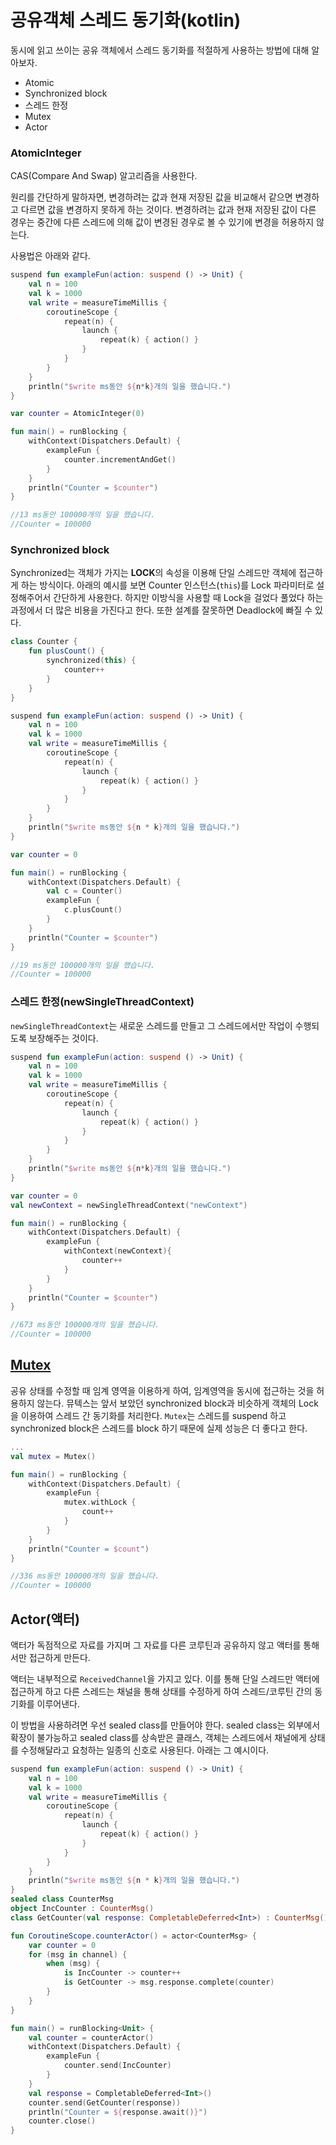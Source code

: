 # 공유객체 스레드 동기화(kotlin)

동시에 읽고 쓰이는 공유 객체에서 스레드 동기화를 적절하게 사용하는 방법에 대해 알아보자.

- Atomic
- Synchronized block
- 스레드 한정
- Mutex
- Actor

### AtomicInteger

CAS(Compare And Swap) 알고리즘을 사용한다.

원리를 간단하게 말하자면, 변경하려는 값과 현재 저장된 값을 비교해서 같으면 변경하고 다르면 값을 변경하지 못하게 하는 것이다. 변경하려는 값과 현재 저장된 값이 다른 경우는 중간에 다른 스레드에 의해 값이 변경된 경우로 볼 수 있기에 변경을 허용하지 않는다.

사용법은 아래와 같다.

```kotlin
suspend fun exampleFun(action: suspend () -> Unit) {
    val n = 100
    val k = 1000
    val write = measureTimeMillis {
        coroutineScope {
            repeat(n) {
                launch {
                    repeat(k) { action() }
                }
            }
        }
    }
    println("$write ms동안 ${n*k}개의 일을 했습니다.")
}

var counter = AtomicInteger(0)

fun main() = runBlocking {
    withContext(Dispatchers.Default) {
        exampleFun {
            counter.incrementAndGet()
        }
    }
    println("Counter = $counter")
}

//13 ms동안 100000개의 일을 했습니다.
//Counter = 100000
```

### Synchronized block

Synchronized는 객체가 가지는 **LOCK**의 속성을 이용해 단일 스레드만 객체에 접근하게 하는 방식이다. 아래의 예시를 보면 Counter 인스턴스(`this`)를 Lock 파라미터로 설정해주어서 간단하게 사용한다. 하지만 이방식을 사용할 때 Lock을 걸었다 풀었다 하는 과정에서 더 많은 비용을 가진다고 한다. 또한 설계를 잘못하면 Deadlock에 빠질 수 있다.

```kotlin
class Counter {
    fun plusCount() {
        synchronized(this) {
            counter++
        }
    }
}

suspend fun exampleFun(action: suspend () -> Unit) {
    val n = 100
    val k = 1000
    val write = measureTimeMillis {
        coroutineScope {
            repeat(n) {
                launch {
                    repeat(k) { action() }
                }
            }
        }
    }
    println("$write ms동안 ${n * k}개의 일을 했습니다.")
}

var counter = 0

fun main() = runBlocking {
    withContext(Dispatchers.Default) {
        val c = Counter()
        exampleFun {
            c.plusCount()
        }
    }
    println("Counter = $counter")
}

//19 ms동안 100000개의 일을 했습니다.
//Counter = 100000
```

### 스레드 한정(newSingleThreadContext)

`newSingleThreadContext`는 새로운 스레드를 만들고 그 스레드에서만 작업이 수행되도록 보장해주는 것이다.

```kotlin
suspend fun exampleFun(action: suspend () -> Unit) {
    val n = 100
    val k = 1000
    val write = measureTimeMillis {
        coroutineScope {
            repeat(n) {
                launch {
                    repeat(k) { action() }
                }
            }
        }
    }
    println("$write ms동안 ${n*k}개의 일을 했습니다.")
}

var counter = 0
val newContext = newSingleThreadContext("newContext")

fun main() = runBlocking {
    withContext(Dispatchers.Default) {
        exampleFun {
            withContext(newContext){
                counter++
            }
        }
    }
    println("Counter = $counter")
}

//673 ms동안 100000개의 일을 했습니다.
//Counter = 100000
```

## [Mutex](https://github.com/rlaisqls/TIL/blob/main/%EC%9A%B4%EC%98%81%EC%B2%B4%EC%A0%9C%E2%80%85Operating%E2%80%85System/%EC%9E%84%EA%B3%84%EC%98%81%EC%97%AD%EA%B3%BC%E2%80%85%EC%83%81%ED%98%B8%EB%B0%B0%EC%A0%9C.md)

공유 상태를 수정할 때 임계 영역을 이용하게 하여, 임계영역을 동시에 접근하는 것을 허용하지 않는다. 뮤텍스는 앞서 보았던 synchronized block과 비슷하게 객체의 Lock을 이용하여 스레드 간 동기화를 처리한다. `Mutex`는 스레드를 suspend 하고 synchronized block은 스레드를 block 하기 때문에 실제 성능은 더 좋다고 한다.

```kotlin
...
val mutex = Mutex()

fun main() = runBlocking {
    withContext(Dispatchers.Default) {
        exampleFun {
            mutex.withLock {
                count++
            }
        }
    }
    println("Counter = $count")
}

//336 ms동안 100000개의 일을 했습니다.
//Counter = 100000
```

## Actor(액터)

액터가 독점적으로 자료를 가지며 그 자료를 다른 코루틴과 공유하지 않고 액터를 통해서만 접근하게 만든다.

액터는 내부적으로 `ReceivedChannel`을 가지고 있다. 이를 통해 단일 스레드만 액터에 접근하게 하고 다른 스레드는 채널을 통해 상태를 수정하게 하여 스레드/코루틴 간의 동기화를 이루어낸다.

이 방법을 사용하려면 우선 sealed class를 만들어야 한다. sealed class는 외부에서 확장이 불가능하고 sealed class를 상속받은 클래스, 객체는 스레드에서 채널에게 상태를 수정해달라고 요청하는 일종의 신호로 사용된다. 아래는 그 예시이다.

```kotlin
suspend fun exampleFun(action: suspend () -> Unit) {
    val n = 100
    val k = 1000
    val write = measureTimeMillis {
        coroutineScope {
            repeat(n) {
                launch {
                    repeat(k) { action() }
                }
            }
        }
    }
    println("$write ms동안 ${n * k}개의 일을 했습니다.")
}
sealed class CounterMsg
object IncCounter : CounterMsg()
class GetCounter(val response: CompletableDeferred<Int>) : CounterMsg()

fun CoroutineScope.counterActor() = actor<CounterMsg> {
    var counter = 0
    for (msg in channel) {
        when (msg) {
            is IncCounter -> counter++
            is GetCounter -> msg.response.complete(counter)
        }
    }
}

fun main() = runBlocking<Unit> {
    val counter = counterActor()
    withContext(Dispatchers.Default) {
        exampleFun {
            counter.send(IncCounter)
        }
    }
    val response = CompletableDeferred<Int>()
    counter.send(GetCounter(response))
    println("Counter = ${response.await()}")
    counter.close()
}
```